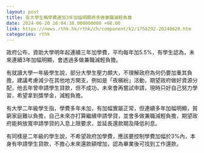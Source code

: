 ```yaml
---
layout: post
title: 有大學生稱學費連加3年加幅明顯將多做兼職減輕負擔
date: 2024-06-20 16:04:38.000000000 +08:00
link: https://news.rthk.hk/rthk/ch/component/k2/1758292-20240620.htm
categories: rthk
---
```


政府公布，資助大學明年起連續三年加學費，平均每年加5.5%，有學生認為，未來連續3年加幅明顯，會透過多做兼職減輕負擔。

有就讀大學一年級學生說，部分大學生壓力頗大，不理解政府為何仍要加重其負擔，建議考慮減少在其他地方開支，例如是「夜繽紛」活動，期望政府做好資源分配，他去年曾申請學生貸款，但不成功，未來會再嘗試申請，現時只好自己努力學習，希望拿到獎學金，減輕負擔。

有大學二年級學生指，學費多年未加，有加幅實屬正常，但連續多年加幅明顯，貧窮家庭難以負擔，自己未來亦打算繼續申請學貸，並會多做兼職減輕負擔，期望政府能夠放寬申請學貸的入息上限要求，並延長還款期及降低利息。

有同樣是二年級的學生說，不希望政府加學費，應該要控制學費加幅於3%內，本身有申請學生貸款，不擔心未來還款額增加，認為畢業後可找到工作還款。
